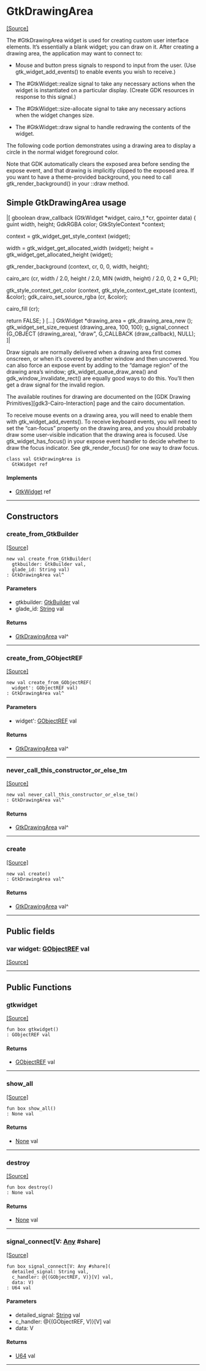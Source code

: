 # GtkDrawingArea
<span class="source-link">[[Source]](src/gtk3/GtkDrawingArea.md#L6)</span>

The #GtkDrawingArea widget is used for creating custom user interface
elements. It’s essentially a blank widget; you can draw on it. After
creating a drawing area, the application may want to connect to:

- Mouse and button press signals to respond to input from
  the user. (Use gtk_widget_add_events() to enable events
  you wish to receive.)

- The #GtkWidget::realize signal to take any necessary actions
  when the widget is instantiated on a particular display.
  (Create GDK resources in response to this signal.)

- The #GtkWidget::size-allocate signal to take any necessary
  actions when the widget changes size.

- The #GtkWidget::draw signal to handle redrawing the
  contents of the widget.

The following code portion demonstrates using a drawing
area to display a circle in the normal widget foreground
color.

Note that GDK automatically clears the exposed area before sending
the expose event, and that drawing is implicitly clipped to the exposed
area. If you want to have a theme-provided background, you need
to call gtk_render_background() in your ::draw method.

## Simple GtkDrawingArea usage

|[<!-- language="C" -->
gboolean
draw_callback (GtkWidget *widget, cairo_t *cr, gpointer data)
{
  guint width, height;
  GdkRGBA color;
  GtkStyleContext *context;

  context = gtk_widget_get_style_context (widget);

  width = gtk_widget_get_allocated_width (widget);
  height = gtk_widget_get_allocated_height (widget);

  gtk_render_background (context, cr, 0, 0, width, height);

  cairo_arc (cr,
             width / 2.0, height / 2.0,
             MIN (width, height) / 2.0,
             0, 2 * G_PI);

  gtk_style_context_get_color (context,
                               gtk_style_context_get_state (context),
                               &color);
  gdk_cairo_set_source_rgba (cr, &color);

  cairo_fill (cr);

 return FALSE;
}
[...]
  GtkWidget *drawing_area = gtk_drawing_area_new ();
  gtk_widget_set_size_request (drawing_area, 100, 100);
  g_signal_connect (G_OBJECT (drawing_area), "draw",
                    G_CALLBACK (draw_callback), NULL);
]|

Draw signals are normally delivered when a drawing area first comes
onscreen, or when it’s covered by another window and then uncovered.
You can also force an expose event by adding to the “damage region”
of the drawing area’s window; gtk_widget_queue_draw_area() and
gdk_window_invalidate_rect() are equally good ways to do this.
You’ll then get a draw signal for the invalid region.

The available routines for drawing are documented on the
[GDK Drawing Primitives][gdk3-Cairo-Interaction] page
and the cairo documentation.

To receive mouse events on a drawing area, you will need to enable
them with gtk_widget_add_events(). To receive keyboard events, you
will need to set the “can-focus” property on the drawing area, and you
should probably draw some user-visible indication that the drawing
area is focused. Use gtk_widget_has_focus() in your expose event
handler to decide whether to draw the focus indicator. See
gtk_render_focus() for one way to draw focus.


```pony
class val GtkDrawingArea is
  GtkWidget ref
```

#### Implements

* [GtkWidget](gtk3-GtkWidget.md) ref

---

## Constructors

### create_from_GtkBuilder
<span class="source-link">[[Source]](src/gtk3/GtkDrawingArea.md#L96)</span>


```pony
new val create_from_GtkBuilder(
  gtkbuilder: GtkBuilder val,
  glade_id: String val)
: GtkDrawingArea val^
```
#### Parameters

*   gtkbuilder: [GtkBuilder](gtk3-GtkBuilder.md) val
*   glade_id: [String](builtin-String.md) val

#### Returns

* [GtkDrawingArea](gtk3-GtkDrawingArea.md) val^

---

### create_from_GObjectREF
<span class="source-link">[[Source]](src/gtk3/GtkDrawingArea.md#L99)</span>


```pony
new val create_from_GObjectREF(
  widget': GObjectREF val)
: GtkDrawingArea val^
```
#### Parameters

*   widget': [GObjectREF](minimal-browser-..-gobject-GObjectREF.md) val

#### Returns

* [GtkDrawingArea](gtk3-GtkDrawingArea.md) val^

---

### never_call_this_constructor_or_else_tm
<span class="source-link">[[Source]](src/gtk3/GtkDrawingArea.md#L102)</span>


```pony
new val never_call_this_constructor_or_else_tm()
: GtkDrawingArea val^
```

#### Returns

* [GtkDrawingArea](gtk3-GtkDrawingArea.md) val^

---

### create
<span class="source-link">[[Source]](src/gtk3/GtkDrawingArea.md#L106)</span>


```pony
new val create()
: GtkDrawingArea val^
```

#### Returns

* [GtkDrawingArea](gtk3-GtkDrawingArea.md) val^

---

## Public fields

### var widget: [GObjectREF](minimal-browser-..-gobject-GObjectREF.md) val
<span class="source-link">[[Source]](src/gtk3/GtkDrawingArea.md#L92)</span>



---

## Public Functions

### gtkwidget
<span class="source-link">[[Source]](src/gtk3/GtkDrawingArea.md#L94)</span>


```pony
fun box gtkwidget()
: GObjectREF val
```

#### Returns

* [GObjectREF](minimal-browser-..-gobject-GObjectREF.md) val

---

### show_all
<span class="source-link">[[Source]](src/gtk3/GtkWidget.md#L4)</span>


```pony
fun box show_all()
: None val
```

#### Returns

* [None](builtin-None.md) val

---

### destroy
<span class="source-link">[[Source]](src/gtk3/GtkWidget.md#L7)</span>


```pony
fun box destroy()
: None val
```

#### Returns

* [None](builtin-None.md) val

---

### signal_connect\[V: [Any](builtin-Any.md) #share\]
<span class="source-link">[[Source]](src/gtk3/GtkWidget.md#L10)</span>


```pony
fun box signal_connect[V: Any #share](
  detailed_signal: String val,
  c_handler: @{(GObjectREF, V)}[V] val,
  data: V)
: U64 val
```
#### Parameters

*   detailed_signal: [String](builtin-String.md) val
*   c_handler: @{(GObjectREF, V)}[V] val
*   data: V

#### Returns

* [U64](builtin-U64.md) val

---

